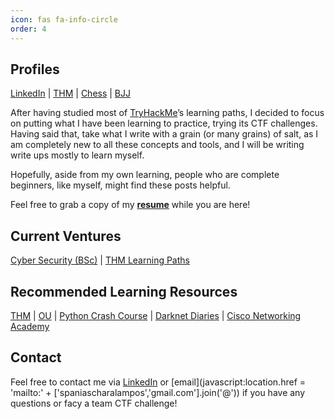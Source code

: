 ```yaml
---
icon: fas fa-info-circle
order: 4
---
```

<script src="https://tryhackme.com/badge/2134791"></script>

## Profiles
 
[LinkedIn](https://www.linkedin.com/in/charalamposspanias/) \| [THM](https://tryhackme.com/p/Cspanias) \| [Chess](https://www.chess.com/member/spaniasch) \| [BJJ](https://smoothcomp.com/en/profile/101916)  

After having studied most of [TryHackMe](https://tryhackme.com/)’s learning paths, I decided to focus on putting what I have been learning to practice, trying its CTF challenges. Having said that, take what I write with a grain (or many grains) of salt, as I am completely new to all these concepts and tools, and I will be writing write ups mostly to learn myself.

Hopefully, aside from my own learning, people who are complete beginners, like myself, might find these posts helpful.

Feel free to grab a copy of my __[resume](https://drive.google.com/file/d/10_o6X0mdp6ivJW7FZl-7LnuP01U0OtPI/view?usp=sharing)__ while you are here!

## Current Ventures

[Cyber Security (BSc)](https://www.open.ac.uk/courses/computing-it/degrees/bsc-cyber-security-r60) \| [THM Learning Paths](https://tryhackme.com/hacktivities#learning-paths)

## Recommended Learning Resources 

[THM](https://tryhackme.com/dashboard) \| [OU](https://www.open.ac.uk/) \| [Python Crash Course](https://nostarch.com/pythoncrashcourse2e) \| [Darknet Diaries](https://darknetdiaries.com/) \| [Cisco Networking Academy](https://skillsforall.com/)

## Contact

Feel free to contact me via [LinkedIn](https://www.linkedin.com/in/charalamposspanias/) or [email](javascript:location.href = 'mailto:' + ['spaniascharalampos','gmail.com'].join('@')) if you have any questions or facy a team CTF challenge!  
